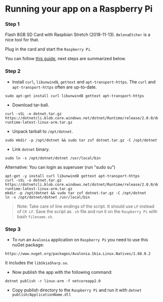 # Running your app on a Raspberry Pi

### Step 1

Flash 8GB SD Card with Raspbian Stretch \(2018-11-13\). `BelenaEtcher` is a nice tool for that.

Plug in the card and start the `Raspberry Pi`.

You can follow [this guide](https://blogs.msdn.microsoft.com/david/2017/07/20/setting_up_raspian_and_dotnet_core_2_0_on_a_raspberry_pi/), next steps are summarized below.

### Step 2

* Install `curl`, `libunwind8`, `gettext` and `apt-transport-https`. The `curl` and `apt-transport-https` often are up-to-date.

```text
sudo apt-get install curl libunwind8 gettext apt-transport-https
```

* Download tar-ball.

```text
curl -sSL -o dotnet.tar.gz https://dotnetcli.blob.core.windows.net/dotnet/Runtime/release/2.0.0/dotnet-runtime-latest-linux-arm.tar.gz
```

* Unpack tarball to `/opt/dotnet`.

```text
sudo mkdir -p /opt/dotnet && sudo tar zxf dotnet.tar.gz -C /opt/dotnet
```

* Link `dotnet` binary.

```text
sudo ln -s /opt/dotnet/dotnet /usr/local/bin
```

Alternative: You can login as superuser \(run "sudo su"\)

```text
apt-get -y install curl libunwind8 gettext apt-transport-https
curl -sSL -o dotnet.tar.gz https://dotnetcli.blob.core.windows.net/dotnet/Runtime/release/2.0.0/dotnet-runtime-latest-linux-arm.tar.gz
mkdir -p /opt/dotnet && sudo tar zxf dotnet.tar.gz -C /opt/dotnet
ln -s /opt/dotnet/dotnet /usr/local/bin
```

> Note: Take care of line endings of the script. It should use `LF` instead of `CR LF`. Save the script as `.sh` file and run it on the `Raspberry Pi` with bash `filename.sh`.

### Step 3

* To run an `Avalonia` application on `Raspberry Pi` you need to use this nuGet package:

```text
https://www.nuget.org/packages/Avalonia.Skia.Linux.Natives/1.68.0.2
```

It includes the `libSkiaSharp.so`.

* Now publish the app with the following command:

```text
dotnet publish -r linux-arm -f netcoreapp2.0
```

* Copy publish directory to the `Raspberry Pi` and run it with `dotnet publish/ApplicationName.dll`

